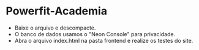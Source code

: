 # Powerfit-Academia 
- Baixe o arquivo e descompacte.
- O banco de dados usamos o "Neon Console" para privacidade. 
- Abra o arquivo index.html na pasta frontend e realize os testes do site. 
